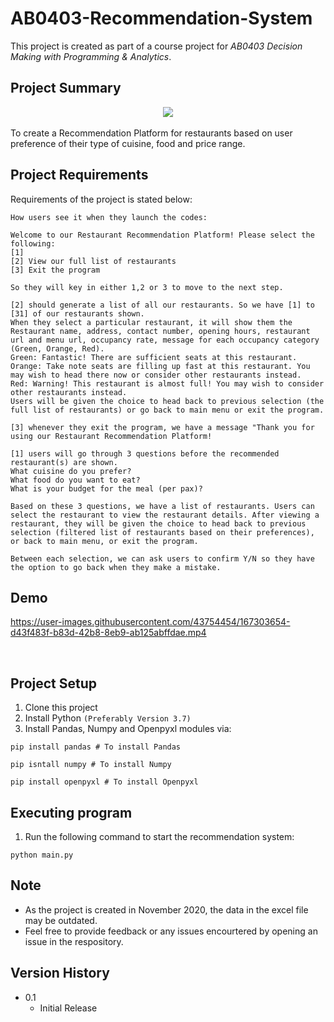 # AB0403-Recommendation-System

This project is created as part of a course project for *AB0403 Decision Making with Programming & Analytics*.

## Project Summary

<div align="center">
  <img src="https://user-images.githubusercontent.com/43754454/167303938-fb2ddb9c-5387-453d-a58e-cbc9ac35181a.png">
</div>
<br>
To create a Recommendation Platform for restaurants based on user preference of their type of cuisine, food and price range.


## Project Requirements

Requirements of the project is stated below:
```
How users see it when they launch the codes:

Welcome to our Restaurant Recommendation Platform! Please select the following:
[1] 
[2] View our full list of restaurants
[3] Exit the program

So they will key in either 1,2 or 3 to move to the next step.

[2] should generate a list of all our restaurants. So we have [1] to [31] of our restaurants shown. 
When they select a particular restaurant, it will show them the Restaurant name, address, contact number, opening hours, restaurant url and menu url, occupancy rate, message for each occupancy category (Green, Orange, Red).
Green: Fantastic! There are sufficient seats at this restaurant.
Orange: Take note seats are filling up fast at this restaurant. You may wish to head there now or consider other restaurants instead.
Red: Warning! This restaurant is almost full! You may wish to consider other restaurants instead.
Users will be given the choice to head back to previous selection (the full list of restaurants) or go back to main menu or exit the program.

[3] whenever they exit the program, we have a message "Thank you for using our Restaurant Recommendation Platform!

[1] users will go through 3 questions before the recommended restaurant(s) are shown.
What cuisine do you prefer?
What food do you want to eat?
What is your budget for the meal (per pax)?

Based on these 3 questions, we have a list of restaurants. Users can select the restaurant to view the restaurant details. After viewing a restaurant, they will be given the choice to head back to previous selection (filtered list of restaurants based on their preferences), or back to main menu, or exit the program.

Between each selection, we can ask users to confirm Y/N so they have the option to go back when they make a mistake.
```

## Demo

https://user-images.githubusercontent.com/43754454/167303654-d43f483f-b83d-42b8-8eb9-ab125abffdae.mp4

<br>

## Project Setup

1. Clone this project
2. Install Python `(Preferably Version 3.7)`
3. Install Pandas, Numpy and Openpyxl modules via:
```
pip install pandas # To install Pandas

pip isntall numpy # To install Numpy

pip install openpyxl # To install Openpyxl
```

## Executing program

1. Run the following command to start the recommendation system:
```
python main.py
```

## Note

* As the project is created in November 2020, the data in the excel file may be outdated.
* Feel free to provide feedback or any issues encourtered by opening an issue in the respository.

## Version History

* 0.1
    * Initial Release
